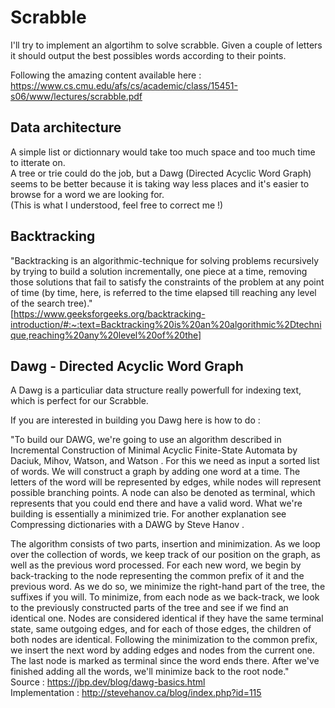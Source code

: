 # Scrabble

I'll try to implement an algortihm to solve scrabble.
Given a couple of letters it should output the best possibles words according to their points.

Following the amazing content available here : https://www.cs.cmu.edu/afs/cs/academic/class/15451-s06/www/lectures/scrabble.pdf


## Data architecture

A simple list or dictionnary would take too much space and too much time to itterate on.  
A tree or trie could do the job, but a Dawg (Directed Acyclic Word Graph)  seems to be better because it is taking way less places and it's easier to browse for a word we are looking for.  
(This is what I understood, feel free to correct me !)  

## Backtracking

"Backtracking is an algorithmic-technique for solving problems recursively by trying to build a solution incrementally, one piece at a time, removing those solutions that fail to satisfy the constraints of the problem at any point of time (by time, here, is referred to the time elapsed till reaching any level of the search tree)."   
[https://www.geeksforgeeks.org/backtracking-introduction/#:~:text=Backtracking%20is%20an%20algorithmic%2Dtechnique,reaching%20any%20level%20of%20the]

## Dawg - Directed Acyclic Word Graph 
A Dawg is a particuliar data structure really powerfull for indexing text, which is perfect for our Scrabble.  

If you are interested in building you Dawg here is how to do :  

"To build our DAWG, we're going to use an algorithm described in  Incremental Construction of Minimal Acyclic Finite-State Automata by Daciuk, Mihov, Watson, and Watson . For this we need as input a sorted list of words. We will construct a graph by adding one word at a time. The letters of the word will be represented by edges, while nodes will represent possible branching points. A node can also be denoted as terminal, which represents that you could end there and have a valid word. What we're building is essentially a minimized trie. For another explanation see  Compressing dictionaries with a DAWG by Steve Hanov .

The algorithm consists of two parts, insertion and minimization. As we loop over the collection of words, we keep track of our position on the graph, as well as the previous word processed. For each new word, we begin by back-tracking to the node representing the common prefix of it and the previous word. As we do so, we minimize the right-hand part of the tree, the suffixes if you will. To minimize, from each node as we back-track, we look to the previously constructed parts of the tree and see if we find an identical one. Nodes are considered identical if they have the same terminal state, same outgoing edges, and for each of those edges, the children of both nodes are identical. Following the minimization to the common prefix, we insert the next word by adding edges and nodes from the current one. The last node is marked as terminal since the word ends there. After we've finished adding all the words, we'll minimize back to the root node."  
Source : https://jbp.dev/blog/dawg-basics.html  
Implementation : http://stevehanov.ca/blog/index.php?id=115

